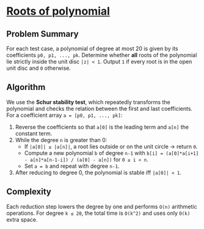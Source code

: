 # [Roots of polynomial](https://www.spoj.com/problems/KMSL4B/)

## Problem Summary
For each test case, a polynomial of degree at most 20 is given by its coefficients `p0, p1, ..., pk`. Determine whether **all**
roots of the polynomial lie strictly inside the unit disc `|z| < 1`. Output `1` if every root is in the open unit disc and `0`
otherwise.

## Algorithm
We use the **Schur stability test**, which repeatedly transforms the polynomial and checks the relation between the first and
last coefficients. For a coefficient array `a = [p0, p1, ..., pk]`:

1. Reverse the coefficients so that `a[0]` is the leading term and `a[n]` the constant term.
2. While the degree `n` is greater than 0:
   - If `|a[0]| ≤ |a[n]|`, a root lies outside or on the unit circle → return `0`.
   - Compute a new polynomial `b` of degree `n-1` with
     `b[i] = (a[0]*a[i+1] - a[n]*a[n-1-i]) / (a[0] - a[n])` for `0 ≤ i < n`.
   - Set `a = b` and repeat with degree `n-1`.
3. After reducing to degree 0, the polynomial is stable iff `|a[0]| < 1`.

## Complexity
Each reduction step lowers the degree by one and performs `O(n)` arithmetic operations. For degree `k ≤ 20`, the total time is
`O(k^2)` and uses only `O(k)` extra space.
